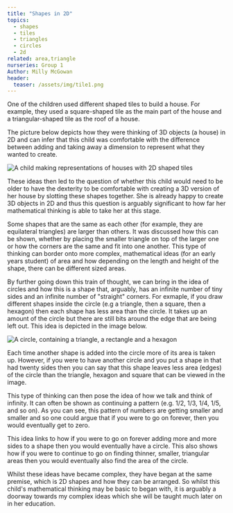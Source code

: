 ```yaml
---
title: "Shapes in 2D"
topics:
  - shapes
  - tiles
  - triangles
  - circles
  - 2d
related: area,triangle
nurseries: Group 1
Author: Milly McGowan
header:
  teaser: /assets/img/tile1.png
---
```


One of the children used different shaped tiles to build a house. For example, they used a square-shaped tile as the main part of the house and a triangular-shaped tile as the roof of a house.

The picture below depicts how they were thinking of 3D objects (a house) in 2D and can infer that this child was comfortable with the difference between adding and taking away a dimension to represent what they wanted to create.

![A child making representations of houses with 2D shaped tiles]({{site.baseurl}}/assets/img/tile1.png "Houses")

These ideas then led to the question of whether this child would need to be older to have the dexterity to be comfortable with creating a 3D version of her house by slotting these shapes together. She is already happy to create 3D objects in 2D and thus this question is arguably significant to how far her mathematical thinking is able to take her at this stage.

Some shapes that are the same as each other (for example, they are equilateral triangles) are larger than others. It was discussed how this can be shown, whether by placing the smaller triangle on top of the larger one or how the corners are the same and fit into one another. This type of thinking can border onto more complex, mathematical ideas (for an early years student) of area and how depending on the length and height of the shape, there can be different sized areas.

By further going down this train of thought, we can bring in the idea of circles and how this is a shape that, arguably, has an infinite number of tiny sides and an infinite number of "straight" corners. For exmaple, if you draw different shapes inside the circle (e.g a triangle, then a square, then a hexagon) then each shape has less area than the circle. It takes up an amount of the circle but there are still bits around the edge that are being left out. This idea is depicted in the image below.

![A circle, containing a triangle, a rectangle and a hexagon]({{site.baseurl}}/assets/img/tile2.png "Partially filled circle")

Each time another shape is added into the circle more of its area is taken up. However, if you were to have another circle and you put a shape in that had twenty sides then you can say that this shape leaves less area (edges) of the circle than the triangle, hexagon and square that can be viewed in the image.

This type of thinking can then pose the idea of how we talk and think of infinity. It can often be shown as continuing a pattern (e.g. 1/2, 1/3, 1/4, 1/5, and so on). As you can see, this pattern of numbers are getting smaller and smaller and so one could argue that if you were to go on forever, then you would eventually get to zero.

This idea links to how if you were to go on forever adding more and more sides to a shape then you would eventually have a circle. This also shows how if you were to continue to go on finding thinner, smaller, triangular areas then you would eventually also find the area of the circle.

Whilst these ideas have became complex, they have began at the same premise, which is 2D shapes and how they can be arranged. So whilst this child's mathematical thinking may be basic to began with, it is arguably a doorway towards my complex ideas which she will be taught much later on in her education.

